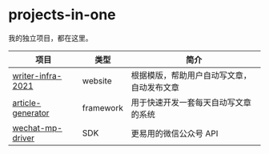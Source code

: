 # projects-in-one

我的独立项目，都在这里。

| 项目 | 类型 | 简介 |
| --- | --- | --- |
| [writer-infra-2021](projects/writer-infra-2021/) | website | 根据模版，帮助用户自动写文章，自动发布文章 |
| [article-generator](projects/article-generator/) | framework | 用于快速开发一套每天自动写文章的系统 |
| [wechat-mp-driver](projects/wechat-mp-driver/) | SDK | 更易用的微信公众号 API |
